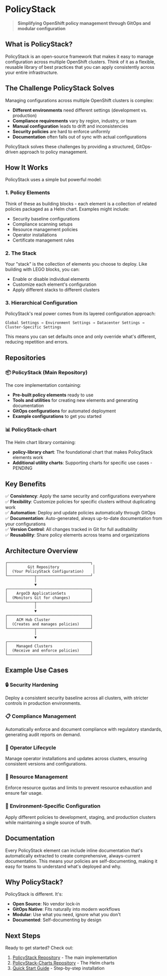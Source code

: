 # PolicyStack

> **Simplifying OpenShift policy management through GitOps and modular configuration**

## What is PolicyStack?

PolicyStack is an open-source framework that makes it easy to manage configuration across multiple OpenShift clusters. Think of it as a flexible, reusable library of best practices that you can apply consistently across your entire infrastructure.

## The Challenge PolicyStack Solves

Managing configurations across multiple OpenShift clusters is complex:
- **Different environments** need different settings (development vs. production)
- **Compliance requirements** vary by region, industry, or team
- **Manual configuration** leads to drift and inconsistencies
- **Security policies** are hard to enforce uniformly
- **Documentation** often falls out of sync with actual configurations

PolicyStack solves these challenges by providing a structured, GitOps-driven approach to policy management.

## How It Works

PolicyStack uses a simple but powerful model:

### 1. **Policy Elements** 
Think of these as building blocks - each element is a collection of related policies packaged as a Helm chart. Examples might include:
- Security baseline configurations
- Compliance scanning setups
- Resource management policies
- Operator installations
- Certificate management rules

### 2. **The Stack**
Your "stack" is the collection of elements you choose to deploy. Like building with LEGO blocks, you can:
- Enable or disable individual elements
- Customize each element's configuration
- Apply different stacks to different clusters

### 3. **Hierarchical Configuration**
PolicyStack's real power comes from its layered configuration approach:
```
Global Settings → Environment Settings → Datacenter Settings → Cluster-Specific Settings
```
This means you can set defaults once and only override what's different, reducing repetition and errors.

## Repositories

### 📦 **PolicyStack** (Main Repository)
The core implementation containing:
- **Pre-built policy elements** ready to use
- **Tools and utilities** for creating new elements and generating documentation
- **GitOps configurations** for automated deployment
- **Example configurations** to get you started

### 📊 **PolicyStack-chart** 
The Helm chart library containing:
- **policy-library chart**: The foundational chart that makes PolicyStack elements work
- **Additional utility charts**: Supporting charts for specific use cases - PENDING

## Key Benefits

✅ **Consistency**: Apply the same security and configurations everywhere  
✅ **Flexibility**: Customize policies for specific clusters without duplicating work  
✅ **Automation**: Deploy and update policies automatically through GitOps  
✅ **Documentation**: Auto-generated, always up-to-date documentation from your configurations  
✅ **Version Control**: All changes tracked in Git for full auditability  
✅ **Reusability**: Share policy elements across teams and organizations  

## Architecture Overview

```
┌─────────────────────────────────────┐
│         Git Repository               │
│  (Your PolicyStack Configuration)    │
└────────────┬────────────────────────┘
             │
             ▼
┌─────────────────────────────────────┐
│    ArgoCD ApplicationSets           │
│  (Monitors Git for changes)         │
└────────────┬────────────────────────┘
             │
             ▼
┌─────────────────────────────────────┐
│    ACM Hub Cluster                  │
│  (Creates and manages policies)     │
└────────────┬────────────────────────┘
             │
             ▼
┌─────────────────────────────────────┐
│    Managed Clusters                 │
│  (Receive and enforce policies)     │
└─────────────────────────────────────┘
```

## Example Use Cases

### 🔒 **Security Hardening**
Deploy a consistent security baseline across all clusters, with stricter controls in production environments.

### 📋 **Compliance Management**
Automatically enforce and document compliance with regulatory standards, generating audit reports on demand.

### 🚀 **Operator Lifecycle**
Manage operator installations and updates across clusters, ensuring consistent versions and configurations.

### 🔧 **Resource Management**
Enforce resource quotas and limits to prevent resource exhaustion and ensure fair usage.

### 🎯 **Environment-Specific Configuration**
Apply different policies to development, staging, and production clusters while maintaining a single source of truth.

## Documentation

Every PolicyStack element can include inline documentation that's automatically extracted to create comprehensive, always-current documentation. This means your policies are self-documenting, making it easy for teams to understand what's deployed and why.

## Why PolicyStack?

PolicyStack is different. It's:
- **Open Source**: No vendor lock-in
- **GitOps Native**: Fits naturally into modern workflows
- **Modular**: Use what you need, ignore what you don't
- **Documented**: Self-documenting by design

## Next Steps

Ready to get started? Check out:
1. [PolicyStack Repository](https://github.com/PolicyStack/PolicyStack) - The main implementation
2. [PolicyStack-Charts Repository](https://github.com/PolicyStack/PolicyStack-charts) - The Helm charts
3. [Quick Start Guide](https://github.com/PolicyStack/PolicyStack#installation) - Step-by-step installation
